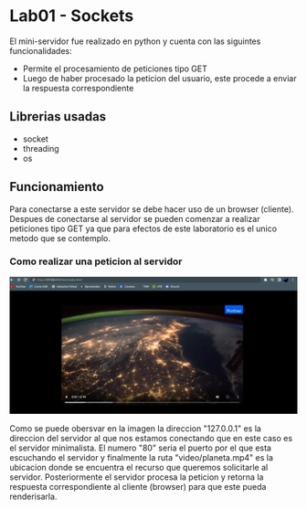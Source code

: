 # Lab01 - Sockets 

El mini-servidor fue realizado en python y cuenta con las siguintes funcionalidades:

- Permite el procesamiento de peticiones tipo GET 
- Luego de haber procesado la peticion del usuario, este procede a enviar la respuesta correspondiente 

## Librerias usadas 

- socket
- threading 
- os

## Funcionamiento

Para conectarse a este servidor se debe hacer uso de un browser (cliente). Despues de conectarse al servidor se pueden comenzar a realizar peticiones tipo GET ya que para efectos de este laboratorio es el unico metodo que se contemplo. 

### Como realizar una peticion al servidor

![Image text](https://github.com/MiguelZapata04/Topicos_Telematica/blob/master/Laboratorios/Lab01/Captura.png)

Como se puede obersvar en la imagen la direccion "127.0.0.1" es la direccion del servidor al que nos estamos conectando que en este caso es el servidor minimalista. El numero "80" seria el puerto por el que esta escuchando el servidor y finalmente la ruta "video/planeta.mp4" es la ubicacion donde se encuentra el recurso que queremos solicitarle al servidor. Posteriormente el servidor procesa la peticion y retorna la respuesta correspondiente al cliente (browser) para que este pueda renderisarla. 

